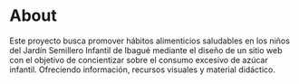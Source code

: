 # About

Este proyecto busca promover hábitos alimenticios saludables en los niños del Jardín Semillero Infantil de Ibagué mediante el diseño de un sitio web con el objetivo de concientizar sobre el consumo excesivo de azúcar infantil. Ofreciendo información, recursos visuales y material didáctico.